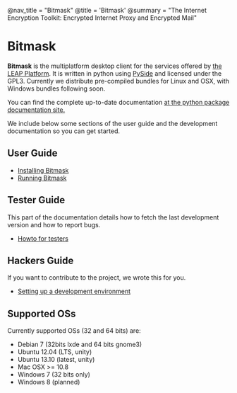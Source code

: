 @nav_title = "Bitmask"
@title = 'Bitmask'
@summary = "The Internet Encryption Toolkit: Encrypted Internet Proxy and Encrypted Mail"

Bitmask
=======

**Bitmask** is the multiplatform desktop client for the services offered by
[the LEAP Platform](platform).  It is written in python using
[PySide](http://qt-project.org/wiki/PySide) and licensed under the GPL3. Currently we distribute pre-compiled bundles for Linux and OSX, with Windows bundles following soon.

You can find the complete up-to-date documentation [at the python package documentation
site.](http://pythonhosted.org/leap.bitmask "Bitmask documentation")

We include below some sections of the user guide and the development documentation so
you can get started.

User Guide
----------
* [Installing Bitmask](client/user-install)
* [Running Bitmask](client/user-running)

Tester Guide
------------

This part of the documentation details how to fetch the last development
version and how to report bugs.

* [Howto for testers](client/testers-howto)

Hackers Guide
-------------

If you want to contribute to the project, we wrote this for you.

* [Setting up a development environment](client/dev-environment)


<!--
* [Running latest code](client/bleeding-edge)
* [Getting started with development](client/dev-guide)
* [Configuration](client/configuration)
* [Client API](client/client-api) -->


Supported OSs
-------------

Currently supported OSs (32 and 64 bits) are:

* Debian 7 (32bits lxde and 64 bits gnome3)
* Ubuntu 12.04 (LTS, unity)
* Ubuntu 13.10 (latest, unity)
* Mac OSX >= 10.8
* Windows 7 (32 bits only)
* Windows 8 (planned)

